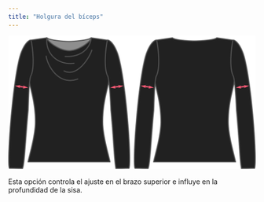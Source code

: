 ```yaml
---
title: "Holgura del bíceps"
---
```


![La opción de holgura de sisa en Diana](./bicepsease.svg)

Esta opción controla el ajuste en el brazo superior e influye en la profundidad de la sisa.




